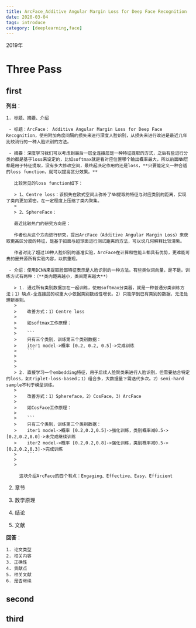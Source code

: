 ```yaml
---
title: ArcFace_Additive Angular Margin Loss for Deep Face Recognition
date: 2020-03-04
tags: introduce
category: [deeplearning,face]
---
```

2019年

# Three Pass

## first

**列出**：

 	1. 标题、摘要、介绍
     
     - 标题：ArcFace： Additive Angular Margin Loss for Deep Face Recognition，使用附加角度间隔的损失来进行深度人脸识别，从损失来进行改进是最近几年比较流行的一种人脸识别的方法。
     
     - 摘要：深度学习我们可以考虑到最后一层全连接层是一种特征提取的方式，之后有些进行分类的都是基于loss来设定的，比如softmax就是看对应位置哪个输出概率最大，所以前面NN层都是用于特征提取，没有多大修改空间，最终起决定作用的还是loss，**只要能定义一种合适的loss function，就可以提高区分效果。**
     
       比较常见的loss function如下：
     
       > 1、Centre loss：该损失在欧式空间上弥补了NN提取的特征与对应类别的距离，实现了类内更加紧密。在一定程度上压缩了类内聚集。
       >
       > 2、SphereFace：
     
       最近比较热门的研究方向是：
     
       作者也从这个方向进行研究，提出ArcFace（Additive Angular Margin Loss）来获取更高区分度的特征，是基于弧面与超球面进行测试距离的方法，可以说几何解释比较清晰。
     
       作者对比了超过10种人脸识别的基准实验，ArcFace在计算和性能上都具有优势，更难能可贵的是开源所有实验内容，以供重现。
     
     - 介绍：使用DCNN来提取脸部特征表示是人脸识别的一种方法。有些类似词向量，是不是。训练方式有两种：（**类内距离越小，类间距离越大**）
     
       > 1. 通过所有类别数据加在一起训练，使用softmax分类器，就是一种普通分类训练方法；1）缺点-全连接层的权重大小依据类别数线性增长。2）只能学到已有类别的数据，无法处理新类别。
       >
       >    改善方式：1）Centre loss
       >
       >    如softmax工作原理：
       >
       >    ```
       >    只有三个类别，训练第三个类别数据：
       >    iter1 model->概率 [0.2, 0.2, 0.5]->完成训练
       >    ```
       >
       >    
       >
       > 2. 直接学习一个embedding特征，用于后续人脸聚类来进行人脸识别，但需要结合特定的loss，如triplet-loss-based；1）组合多，大数据量下需迭代多次。2）semi-hard sample不利于模型训练。
       >
       >    改善方式：1）Sphereface，2）CosFace，3）ArcFace
       >
       >    如CosFace工作原理：
       >
       >    ```
       >    只有三个类别，训练第三个类别数据：
       >    iter1 model->概率 [0.2,0.2,0.5]->强化训练，类别概率减0.5->[0.2,0.2,0.0]->未完成继续训练
       >    iter2 model->概率 [0.2,0.2,0.8]->强化训练，类别概率减0.5->[0.2,0.2,0.3]->完成训练 
       >    ```
       >
       >    
     
         这块介绍ArcFace的四个有点：Engaging、Effective、Easy、Efficient
     
  2. 章节

  3. 数学原理

  4. 结论

  5. 文献

**回答**：

	1. 论文类型
 	2. 相关内容
 	3. 正确性
 	4. 贡献点
 	5. 相关文献
 	6. 是否继续



## second



## third



